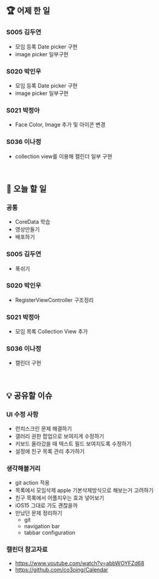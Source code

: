 ## 🏆 어제 한 일

### S005 김두연

- 모임 등록 Date picker 구현
- image picker 일부구현

### S020 박인우

- 모임 등록 Date picker 구현
- image picker 일부구현

### S021 박정아

- Face Color, Image 추가 및 아이콘 변경

### S036 이나정

- collection view를 이용해 캘린더 일부 구현

<br/>

## 🎯 오늘 할 일

### 공통

- CoreData 학습
- 영상만들기
- 배포하기

### S005 김두연

- 푹쉬기

### S020 박인우

- RegisterViewController 구조정리

### S021 박정아

- 모임 목록 Collection View 추가

### S036 이나정

- 캘린더 구현

<br/>

## 💡 공유할 이슈

### UI 수정 사항

- 런치스크린 문제 해결하기
- 갤러리 권한 팝업으로 보여지게 수정하기
- 키보드 올라갔을 때 텍스트 필드 보여지도록 수정하기
- 설정에 친구 목록 관리 추가하기

### 생각해볼거리

- git action 적용
- 목록에서 모임삭제 apple 기본삭제방식으로 해보는거 고려하기
- 친구 목록에서 어플지우는 효과 넣어보기
- iOS15 그대로 가도 괜찮을까
- 만났던 문제 정리하기
    - git
    - navigation bar
    - tabbar configuration

### 캘린더 참고자료

- https://www.youtube.com/watch?v=abbWOYFZd68
- https://github.com/co3oing/Calendar